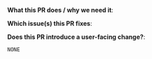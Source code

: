**What this PR does / why we need it**:

**Which issue(s) this PR fixes**:

**Does this PR introduce a user-facing change?**:
<!--
If no, just write "NONE" in the release-note block below.
-->
```release-note
NONE
```

